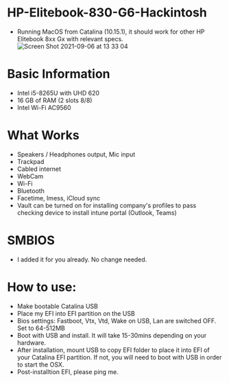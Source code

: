 # HP-Elitebook-830-G6-Hackintosh
- Running MacOS from Catalina (10.15.1), it should work for other HP Elitebook 8xx Gx with relevant specs.
![Screen Shot 2021-09-06 at 13 33 04](https://user-images.githubusercontent.com/38579777/132171534-dbd9e851-36cd-40c1-9675-9a0c189e4e0f.png)

# Basic Information
- Intel i5-8265U with UHD 620
- 16 GB of RAM (2 slots 8/8)
- Intel Wi-Fi AC9560

# What Works
- Speakers / Headphones output, Mic input
- Trackpad
- Cabled internet
- WebCam
- Wi-Fi
- Bluetooth
- Facetime, Imess, iCloud sync
- Vault can be turned on for installing company's profiles to pass checking device to install intune portal (Outlook, Teams)

# SMBIOS
- I added it for you already. No change needed.

# How to use:
- Make bootable Catalina USB
- Place my EFI into EFI partition on the USB
- Bios settings: Fastboot, Vtx, Vtd, Wake on USB, Lan are switched OFF. Set to 64-512MB
- Boot with USB and install. It will take 15-30mins depending on your hardware. 
- After installation, mount USB to copy EFI folder to place it into EFI of your Catalina EFI partition. If not, you will need to boot with USB in order to start the OSX.
- Post-installtion EFI, please ping me.
